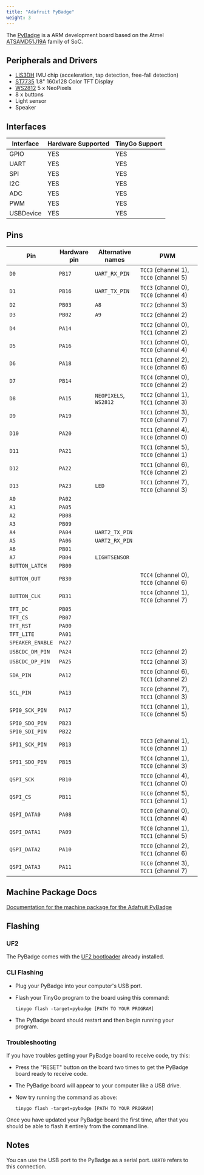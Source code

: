 ```yaml
---
title: "Adafruit PyBadge"
weight: 3
---
```


The [PyBadge](https://www.adafruit.com/product/4200) is a ARM development board based on the Atmel [ATSAMD51J19A](https://www.microchip.com/wwwproducts/en/ATSAMD51J19A) family of SoC.

## Peripherals and Drivers

- [LIS3DH](https://pkg.go.dev/tinygo.org/x/drivers/lis3dh) IMU chip (acceleration, tap detection, free-fall detection)
- [ST7735](https://pkg.go.dev/tinygo.org/x/drivers/st7735) 1.8" 160x128 Color TFT Display
- [WS2812](https://pkg.go.dev/tinygo.org/x/drivers/ws2812) 5 x NeoPixels
- 8 x buttons
- Light sensor
- Speaker

## Interfaces

| Interface | Hardware Supported | TinyGo Support |
| --------- | ------------- | ----- |
| GPIO      | YES | YES |
| UART      | YES | YES |
| SPI       | YES | YES |
| I2C       | YES | YES |
| ADC       | YES | YES |
| PWM       | YES | YES |
| USBDevice | YES | YES |

## Pins

| Pin               | Hardware pin | Alternative names | PWM                  |
| ----------------- | ------------ | ----------------- | -------------------- |
| `D0`              | `PB17`       | `UART_RX_PIN`     | `TCC3` (channel 1), `TCC0` (channel 5) |
| `D1`              | `PB16`       | `UART_TX_PIN`     | `TCC3` (channel 0), `TCC0` (channel 4) |
| `D2`              | `PB03`       | `A8`              | `TCC2` (channel 3)   |
| `D3`              | `PB02`       | `A9`              | `TCC2` (channel 2)   |
| `D4`              | `PA14`       |                   | `TCC2` (channel 0), `TCC1` (channel 2) |
| `D5`              | `PA16`       |                   | `TCC1` (channel 0), `TCC0` (channel 4) |
| `D6`              | `PA18`       |                   | `TCC1` (channel 2), `TCC0` (channel 6) |
| `D7`              | `PB14`       |                   | `TCC4` (channel 0), `TCC0` (channel 2) |
| `D8`              | `PA15`       | `NEOPIXELS`, `WS2812` | `TCC2` (channel 1), `TCC1` (channel 3) |
| `D9`              | `PA19`       |                   | `TCC1` (channel 3), `TCC0` (channel 7) |
| `D10`             | `PA20`       |                   | `TCC1` (channel 4), `TCC0` (channel 0) |
| `D11`             | `PA21`       |                   | `TCC1` (channel 5), `TCC0` (channel 1) |
| `D12`             | `PA22`       |                   | `TCC1` (channel 6), `TCC0` (channel 2) |
| `D13`             | `PA23`       | `LED`             | `TCC1` (channel 7), `TCC0` (channel 3) |
| `A0`              | `PA02`       |                   |                      |
| `A1`              | `PA05`       |                   |                      |
| `A2`              | `PB08`       |                   |                      |
| `A3`              | `PB09`       |                   |                      |
| `A4`              | `PA04`       | `UART2_TX_PIN`    |                      |
| `A5`              | `PA06`       | `UART2_RX_PIN`    |                      |
| `A6`              | `PB01`       |                   |                      |
| `A7`              | `PB04`       | `LIGHTSENSOR`     |                      |
| `BUTTON_LATCH`    | `PB00`       |                   |                      |
| `BUTTON_OUT`      | `PB30`       |                   | `TCC4` (channel 0), `TCC0` (channel 6) |
| `BUTTON_CLK`      | `PB31`       |                   | `TCC4` (channel 1), `TCC0` (channel 7) |
| `TFT_DC`          | `PB05`       |                   |                      |
| `TFT_CS`          | `PB07`       |                   |                      |
| `TFT_RST`         | `PA00`       |                   |                      |
| `TFT_LITE`        | `PA01`       |                   |                      |
| `SPEAKER_ENABLE`  | `PA27`       |                   |                      |
| `USBCDC_DM_PIN`   | `PA24`       |                   | `TCC2` (channel 2)   |
| `USBCDC_DP_PIN`   | `PA25`       |                   | `TCC2` (channel 3)   |
| `SDA_PIN`         | `PA12`       |                   | `TCC0` (channel 6), `TCC1` (channel 2) |
| `SCL_PIN`         | `PA13`       |                   | `TCC0` (channel 7), `TCC1` (channel 3) |
| `SPI0_SCK_PIN`    | `PA17`       |                   | `TCC1` (channel 1), `TCC0` (channel 5) |
| `SPI0_SDO_PIN`    | `PB23`       |                   |                      |
| `SPI0_SDI_PIN`    | `PB22`       |                   |                      |
| `SPI1_SCK_PIN`    | `PB13`       |                   | `TCC3` (channel 1), `TCC0` (channel 1) |
| `SPI1_SDO_PIN`    | `PB15`       |                   | `TCC4` (channel 1), `TCC0` (channel 3) |
| `QSPI_SCK`        | `PB10`       |                   | `TCC0` (channel 4), `TCC1` (channel 0) |
| `QSPI_CS`         | `PB11`       |                   | `TCC0` (channel 5), `TCC1` (channel 1) |
| `QSPI_DATA0`      | `PA08`       |                   | `TCC0` (channel 0), `TCC1` (channel 4) |
| `QSPI_DATA1`      | `PA09`       |                   | `TCC0` (channel 1), `TCC1` (channel 5) |
| `QSPI_DATA2`      | `PA10`       |                   | `TCC0` (channel 2), `TCC1` (channel 6) |
| `QSPI_DATA3`      | `PA11`       |                   | `TCC0` (channel 3), `TCC1` (channel 7) |

## Machine Package Docs

[Documentation for the machine package for the Adafruit PyBadge](../machine/pybadge)

## Flashing

### UF2

The PyBadge comes with the [UF2 bootloader](https://github.com/Microsoft/uf2) already installed.

### CLI Flashing

- Plug your PyBadge into your computer's USB port.
- Flash your TinyGo program to the board using this command:

    ```shell
    tinygo flash -target=pybadge [PATH TO YOUR PROGRAM]
    ```

- The PyBadge board should restart and then begin running your program.

### Troubleshooting

If you have troubles getting your PyBadge board to receive code, try this:

- Press the "RESET" button on the board two times to get the PyBadge board ready to receive code.
- The PyBadge board will appear to your computer like a USB drive.
- Now try running the command as above:

    ```shell
    tinygo flash -target=pybadge [PATH TO YOUR PROGRAM]
    ```

Once you have updated your PyBadge board the first time, after that you should be able to flash it entirely from the command line.

## Notes

You can use the USB port to the PyBadge as a serial port. `UART0` refers to this connection.
